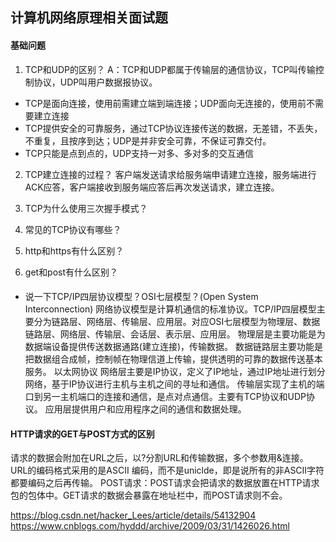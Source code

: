 ## 计算机网络原理相关面试题

#### 基础问题
1. TCP和UDP的区别？
A：TCP和UDP都属于传输层的通信协议，TCP叫传输控制协议，UDP叫用户数据报协议。
- TCP是面向连接，使用前需建立端到端连接；UDP面向无连接的，使用前不需要建立连接
- TCP提供安全的可靠服务，通过TCP协议连接传送的数据，无差错，不丢失，不重复，且按序到达；UDP是并非安全可靠，不保证可靠交付。
- TCP只能是点到点的，UDP支持一对多、多对多的交互通信
2. TCP建立连接的过程？
客户端发送请求给服务端申请建立连接，服务端进行ACK应答，客户端接收到服务端应答后再次发送请求，建立连接。
3. TCP为什么使用三次握手模式？

4. 常见的TCP协议有哪些？
5. http和https有什么区别？
6. get和post有什么区别？



#### 
- 说一下TCP/IP四层协议模型？OSI七层模型？(Open System Interconnection)
网络协议模型是计算机通信的标准协议。TCP/IP四层模型主要分为链路层、网络层、传输层、应用层。对应OSI七层模型为物理层、数据链路层、网络层、传输层、会话层、表示层、应用层。
物理层是主要功能是为数据端设备提供传送数据通路(建立连接)，传输数据。
数据链路层主要功能是把数据组合成帧，控制帧在物理信道上传输，提供透明的可靠的数据传送基本服务。 以太网协议
网络层主要是IP协议，定义了IP地址，通过IP地址进行划分网络，基于IP协议进行主机与主机之间的寻址和通信。
传输层实现了主机的端口到另一主机端口的连接和通信，是点对点通信。主要有TCP协议和UDP协议。
应用层提供用户和应用程序之间的通信和数据处理。


#### HTTP请求的GET与POST方式的区别

请求的数据会附加在URL之后，以?分割URL和传输数据，多个参数用&连接。URL的编码格式采用的是ASCII 编码，而不是uniclde，即是说所有的非ASCII字符都要编码之后再传输。
POST请求：POST请求会把请求的数据放置在HTTP请求包的包体中。GET请求的数据会暴露在地址栏中，而POST请求则不会。

https://blog.csdn.net/hacker_Lees/article/details/54132904
https://www.cnblogs.com/hyddd/archive/2009/03/31/1426026.html